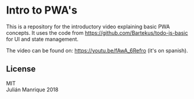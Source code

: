 # Intro to PWA's

This is a repository for the introductory video explaining basic PWA concepts. It uses the code from https://github.com/Bartekus/todo-js-basic for UI and state management.  
  
The video can be found on: https://youtu.be/fAwA_6Refro (it's on spanish).

## License

MIT  
Julián Manrique 2018
